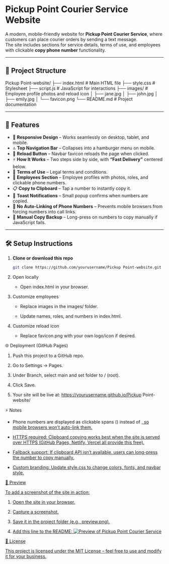 # Pickup Point Courier Service Website

A modern, mobile-friendly website for **Pickup Point Courier Service**, where customers can place courier orders by sending a text message.  
The site includes sections for service details, terms of use, and employees with clickable **copy phone number** functionality.

---

## 📂 Project Structure

Pickup Point-website/
├── index.html # Main HTML file
├── style.css # Stylesheet
├── script.js # JavaScript for interactions
├── images/ # Employee profile photos and reload icon
│ ├── jane.jpg
│ ├── john.jpg
│ ├── emily.jpg
│ └── favicon.png
└── README.md # Project documentation


---

## 🚀 Features

- 📱 **Responsive Design** – Works seamlessly on desktop, tablet, and mobile.  
- 🔝 **Top Navigation Bar** – Collapses into a hamburger menu on mobile.  
- 🔄 **Reload Button** – Navbar favicon reloads the page when clicked.  
- ⚡ **How It Works** – Two steps side by side, with **“Fast Delivery”** centered below.  
- 📜 **Terms of Use** – Legal terms and conditions.  
- 👥 **Employees Section** – Employee profiles with photos, roles, and clickable phone numbers.  
- 📋 **Copy to Clipboard** – Tap a number to instantly copy it.  
- 🔔 **Toast Notifications** – Small popup confirms when numbers are copied.  
- 🚫 **No Auto-Linking of Phone Numbers** – Prevents mobile browsers from forcing numbers into call links.  
- 📲 **Manual Copy Backup** – Long-press on numbers to copy manually if JavaScript fails.  

---

## 🛠️ Setup Instructions

1. **Clone or download this repo**  
   ```bash
   git clone https://github.com/yourusername/Pickup Point-website.git

2. Open locally

   - Open index.html in your browser.

3. Customize employees

   - Replace images in the images/ folder.

   - Update names, roles, and numbers in index.html.

4. Customize reload icon

   - Replace favicon.png with your own logo/icon if desired.


🌐 Deployment (GitHub Pages)

1. Push this project to a GitHub repo.

2. Go to Settings → Pages.

3. Under Branch, select main and set folder to / (root).

4. Click Save.

5. Your site will be live at: https://yourusername.github.io/Pickup Point-website/


⚡ Notes

* Phone numbers are displayed as clickable spans (<span>) instead of <a href="tel:">, so mobile browsers won’t auto-link them.

* HTTPS required: Clipboard copying works best when the site is served over HTTPS (GitHub Pages, Netlify, Vercel all provide this free).

* Fallback support: If clipboard API isn’t available, users can long-press the number to copy manually.

* Custom branding: Update style.css to change colors, fonts, and navbar style.


📸 Preview

To add a screenshot of the site in action:

1. Open the site in your browser.

2. Capture a screenshot.

3. Save it in the project folder (e.g., preview.png).

4. Add this line to the README: ![Preview of Pickup Point Courier Service](preview.png)


📄 License

This project is licensed under the MIT License – feel free to use and modify it for your business.
